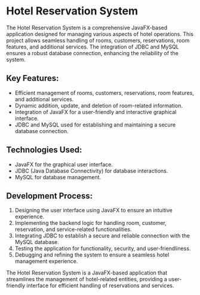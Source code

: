 # Hotel Reservation System

The Hotel Reservation System is a comprehensive JavaFX-based application designed for managing various aspects of hotel operations. This project allows seamless handling of rooms, customers, reservations, room features, and additional services. The integration of JDBC and MySQL ensures a robust database connection, enhancing the reliability of the system.

## Key Features:

- Efficient management of rooms, customers, reservations, room features, and additional services.
- Dynamic addition, update, and deletion of room-related information.
- Integration of JavaFX for a user-friendly and interactive graphical interface.
- JDBC and MySQL used for establishing and maintaining a secure database connection.

## Technologies Used:

- JavaFX for the graphical user interface.
- JDBC (Java Database Connectivity) for database interactions.
- MySQL for database management.

## Development Process:

1. Designing the user interface using JavaFX to ensure an intuitive experience.
2. Implementing the backend logic for handling room, customer, reservation, and service-related functionalities.
3. Integrating JDBC to establish a secure and reliable connection with the MySQL database.
4. Testing the application for functionality, security, and user-friendliness.
5. Debugging and refining the system to ensure a seamless hotel management experience.

The Hotel Reservation System is a JavaFX-based application that streamlines the management of hotel-related entities, providing a user-friendly interface for efficient handling of reservations and services.
